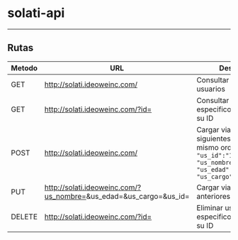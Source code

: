 # solati-api
---
## Rutas
| Metodo | URL | Descripcion |
|   --- |   --- |   --- |
| GET | http://solati.ideoweinc.com/ | Consultar todos los usuarios |
| GET | http://solati.ideoweinc.com/?id=<ID> | Consultar usuario especifico dependiendo su ID |
| POST | http://solati.ideoweinc.com/ | Cargar via POST los siguientes datos y en el mismo orden: `{ "us_id":"1", "us_nombre":"Omar", "us_edad":"28", "us_cargo":"Desarrollo"}` |
| PUT | http://solati.ideoweinc.com/?us_nombre=<NOMBRE>&us_edad=<EDAD>&us_cargo=<CARGO>&us_id=<ID> | Cargar via GET los anteriores datos |
| DELETE | http://solati.ideoweinc.com/?id=<ID> | Eliminar usuario especifico dependiendo su ID |
